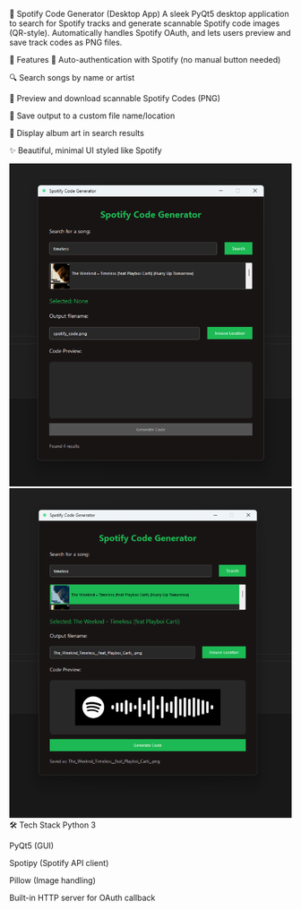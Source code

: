 🎵 Spotify Code Generator (Desktop App)
A sleek PyQt5 desktop application to search for Spotify tracks and generate scannable Spotify code images (QR-style). Automatically handles Spotify OAuth, and lets users preview and save track codes as PNG files.

🚀 Features
🔐 Auto-authentication with Spotify (no manual button needed)

🔍 Search songs by name or artist

🎨 Preview and download scannable Spotify Codes (PNG)

📁 Save output to a custom file name/location

📸 Display album art in search results

✨ Beautiful, minimal UI styled like Spotify


![App Screenshot](./assets/interface.png)
![App Screenshot](./assets/interface1.png)
🛠️ Tech Stack
Python 3

PyQt5 (GUI)

Spotipy (Spotify API client)

Pillow (Image handling)

Built-in HTTP server for OAuth callback
